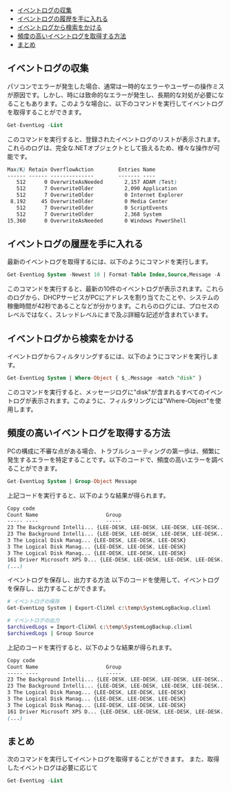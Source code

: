 
- [イベントログの収集](#イベントログの収集)
- [イベントログの履歴を手に入れる](#イベントログの履歴を手に入れる)
- [イベントログから検索をかける](#イベントログから検索をかける)
- [頻度の高いイベントログを取得する方法](#頻度の高いイベントログを取得する方法)
- [まとめ](#まとめ)


## イベントログの収集

パソコンでエラーが発生した場合、通常は一時的なエラーやユーザーの操作ミスが原因です。しかし、時には致命的なエラーが発生し、長期的な対処が必要になることもあります。このような場合に、以下のコマンドを実行してイベントログを取得することができます。


```sql
Get-EventLog -List
```

このコマンドを実行すると、登録されたイベントログのリストが表示されます。これらのログは、完全な.NETオブジェクトとして扱えるため、様々な操作が可能です。

```scss
Max(K) Retain OverflowAction        Entries Name
------ ------ --------------        ------- ----
   512      0 OverwriteAsNeeded       2,157 ADAM (Test)
   512      7 OverwriteOlder          2,090 Application
   512      7 OverwriteOlder          0 Internet Explorer
 8,192     45 OverwriteOlder          0 Media Center   
   512      7 OverwriteOlder          0 ScriptEvents
   512      7 OverwriteOlder          2,368 System
15,360      0 OverwriteAsNeeded       0 Windows PowerShell
```

## イベントログの履歴を手に入れる

最新のイベントログを取得するには、以下のようにコマンドを実行します。

```sql
Get-EventLog System -Newest 10 | Format-Table Index,Source,Message -A
```

このコマンドを実行すると、最新の10件のイベントログが表示されます。これらのログから、DHCPサービスがPCにアドレスを割り当てたことや、システムの稼働時間が42秒であることなどが分かります。これらのログには、プロセスのレベルではなく、スレッドレベルにまで及ぶ詳細な記述が含まれています。

## イベントログから検索をかける
イベントログからフィルタリングするには、以下のようにコマンドを実行します。


```sql
Get-EventLog System | Where-Object { $_.Message -match "disk" }
```

このコマンドを実行すると、メッセージログに"disk"が含まれるすべてのイベントログが表示されます。このように、フィルタリングには"Where-Object"を使用します。






## 頻度の高いイベントログを取得する方法

PCの構成に不審な点がある場合、トラブルシューティングの第一歩は、頻繁に発生するエラーを特定することです。以下のコードで、頻度の高いエラーを調べることができます。

```sql
Get-EventLog System | Group-Object Message
```

上記コードを実行すると、以下のような結果が得られます。

```scss
Copy code
Count Name                      Group
----- ----                      -----
23 The Background Intelli... {LEE-DESK, LEE-DESK, LEE-DESK, LEE-DESK...
23 The Background Intelli... {LEE-DESK, LEE-DESK, LEE-DESK, LEE-DESK...
3 The Logical Disk Manag... {LEE-DESK, LEE-DESK, LEE-DESK}
3 The Logical Disk Manag... {LEE-DESK, LEE-DESK, LEE-DESK}
3 The Logical Disk Manag... {LEE-DESK, LEE-DESK, LEE-DESK}
161 Driver Microsoft XPS D... {LEE-DESK, LEE-DESK, LEE-DESK, LEE-DESK...
(...)
```

イベントログを保存し、出力する方法
以下のコードを使用して、イベントログを保存し、出力することができます。

```bash
# イベントログの保存
Get-EventLog System | Export-CliXml c:\temp\SystemLogBackup.clixml

# イベントログの出力
$archivedLogs = Import-CliXml c:\temp\SystemLogBackup.clixml
$archivedLogs | Group Source
```

上記のコードを実行すると、以下のような結果が得られます。

```scss
Copy code
Count Name                      Group
----- ----                      -----
23 The Background Intelli... {LEE-DESK, LEE-DESK, LEE-DESK, LEE-DESK...
23 The Background Intelli... {LEE-DESK, LEE-DESK, LEE-DESK, LEE-DESK...
3 The Logical Disk Manag... {LEE-DESK, LEE-DESK, LEE-DESK}
3 The Logical Disk Manag... {LEE-DESK, LEE-DESK, LEE-DESK}
3 The Logical Disk Manag... {LEE-DESK, LEE-DESK, LEE-DESK}
161 Driver Microsoft XPS D... {LEE-DESK, LEE-DESK, LEE-DESK, LEE-DESK...
(...)
```




## まとめ

次のコマンドを実行してイベントログを取得することができます。
また、取得したイベントログは必要に応じて


```sql
Get-EventLog -List
```




